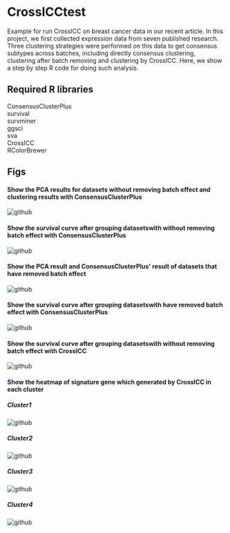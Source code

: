# CrossICCtest
Example for run CrossICC on breast cancer data in our recent article. In this project, we first collected expression data from seven published research. Three clustering strategies were performed on this data to get consensus subtypes across batches, including directly consensus clustering, clustering after batch removing and clustering by CrossICC. Here, we show a step by step R code for doing such analysis.


    
## Required R libraries
ConsensusClusterPlus<br>survival<br>survminer<br>ggsci<br>sva<br>CrossICC<br>RColorBrewer  

## Figs
#### Show the PCA results for datasets without removing batch effect and clustering results with ConsensusClusterPlus
![github](https://github.com/xiucai-lzk/CrossICCtest/blob/master/jpeg/NotRemoveBatchPCAplot.jpeg "github")

#### Show the survival curve after grouping datasetswith without removing batch effect with ConsensusClusterPlus
![github](https://github.com/xiucai-lzk/CrossICCtest/blob/master/jpeg/BreastSurvival-NotRemoveBatcPlot.jpeg "github")

#### Show the PCA result and ConsensusClusterPlus' result of datasets that have removed batch effect
![github](https://github.com/xiucai-lzk/CrossICCtest/blob/master/jpeg/RemoveBatchPCAplot.jpeg "github")

#### Show the survival curve after grouping datasetswith have removed batch effect with ConsensusClusterPlus
![github](https://github.com/xiucai-lzk/CrossICCtest/blob/master/jpeg/BreastSurvival-RemoveBatcPlot.jpeg "github")

#### Show the survival curve after grouping datasetswith without removing batch effect with CrossICC
![github](https://github.com/xiucai-lzk/CrossICCtest/blob/master/jpeg/BreastSurvival-CrossICCplot.jpeg "github")

#### Show the heatmap of signature gene which generated by CrossICC in each cluster
##### Cluster1
![github](https://github.com/xiucai-lzk/CrossICCtest/blob/master/jpeg/CrossICC-Cluster1-heatmap.jpeg "github")

##### Cluster2
![github](https://github.com/xiucai-lzk/CrossICCtest/blob/master/jpeg/CrossICC-Cluster2-heatmap.jpeg "github")

##### Cluster3
![github](https://github.com/xiucai-lzk/CrossICCtest/blob/master/jpeg/CrossICC-Cluster3-heatmap.jpeg "github")

##### Cluster4
![github](https://github.com/xiucai-lzk/CrossICCtest/blob/master/jpeg/CrossICC-Cluster4-heatmap.jpeg "github")

